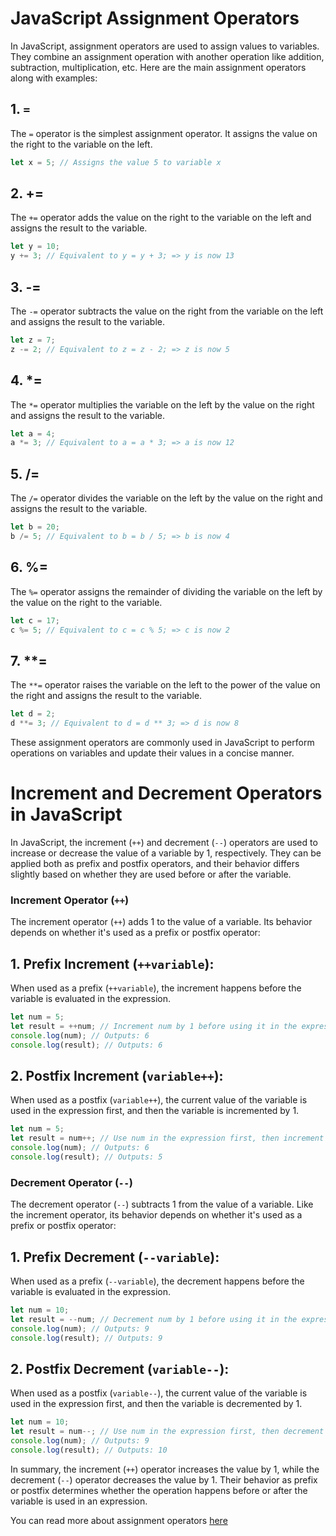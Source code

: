 # JavaScript Assignment Operators

In JavaScript, assignment operators are used to assign values to variables. They combine an assignment operation with another operation like addition, subtraction, multiplication, etc. Here are the main assignment operators along with examples:

## 1. `=`

The `=` operator is the simplest assignment operator. It assigns the value on the right to the variable on the left.

```javascript
let x = 5; // Assigns the value 5 to variable x
```

## 2. +=

The `+=` operator adds the value on the right to the variable on the left and assigns the result to the variable.

```javascript
let y = 10;
y += 3; // Equivalent to y = y + 3; => y is now 13
```

## 3. -=

The `-=` operator subtracts the value on the right from the variable on the left and assigns the result to the variable.

```javascript
let z = 7;
z -= 2; // Equivalent to z = z - 2; => z is now 5
```

## 4. \*=

The `*=` operator multiplies the variable on the left by the value on the right and assigns the result to the variable.

```javascript
let a = 4;
a *= 3; // Equivalent to a = a * 3; => a is now 12
```

## 5. /=

The `/=` operator divides the variable on the left by the value on the right and assigns the result to the variable.

```javascript
let b = 20;
b /= 5; // Equivalent to b = b / 5; => b is now 4
```

## 6. %=

The `%=` operator assigns the remainder of dividing the variable on the left by the value on the right to the variable.

```javascript
let c = 17;
c %= 5; // Equivalent to c = c % 5; => c is now 2
```

## 7. \*\*=

The `**=` operator raises the variable on the left to the power of the value on the right and assigns the result to the variable.

```javascript
let d = 2;
d **= 3; // Equivalent to d = d ** 3; => d is now 8
```

These assignment operators are commonly used in JavaScript to perform operations on variables and update their values in a concise manner.

# Increment and Decrement Operators in JavaScript

In JavaScript, the increment (`++`) and decrement (`--`) operators are used to increase or decrease the value of a variable by 1, respectively. They can be applied both as prefix and postfix operators, and their behavior differs slightly based on whether they are used before or after the variable.

### Increment Operator (`++`)

The increment operator (`++`) adds 1 to the value of a variable. Its behavior depends on whether it's used as a prefix or postfix operator:

## 1. Prefix Increment (`++variable`):

When used as a prefix (`++variable`), the increment happens before the variable is evaluated in the expression.

```javascript
let num = 5;
let result = ++num; // Increment num by 1 before using it in the expression
console.log(num); // Outputs: 6
console.log(result); // Outputs: 6
```

## 2. Postfix Increment (`variable++`):

When used as a postfix (`variable++`), the current value of the variable is used in the expression first, and then the variable is incremented by 1.

```javascript
let num = 5;
let result = num++; // Use num in the expression first, then increment num by 1
console.log(num); // Outputs: 6
console.log(result); // Outputs: 5
```

### Decrement Operator (`--`)

The decrement operator (`--`) subtracts 1 from the value of a variable. Like the increment operator, its behavior depends on whether it's used as a prefix or postfix operator:

## 1. Prefix Decrement (`--variable`):

When used as a prefix (`--variable`), the decrement happens before the variable is evaluated in the expression.

```javascript
let num = 10;
let result = --num; // Decrement num by 1 before using it in the expression
console.log(num); // Outputs: 9
console.log(result); // Outputs: 9
```

## 2. Postfix Decrement (`variable--`):

When used as a postfix (`variable--`), the current value of the variable is used in the expression first, and then the variable is decremented by 1.

```javascript
let num = 10;
let result = num--; // Use num in the expression first, then decrement num by 1
console.log(num); // Outputs: 9
console.log(result); // Outputs: 10
```

In summary, the increment (`++`) operator increases the value by 1, while the decrement (`--`) operator decreases the value by 1. Their behavior as prefix or postfix determines whether the operation happens before or after the variable is used in an expression.

You can read more about assignment operators [here](https://www.geeksforgeeks.org/javascript-assignment-operators/)
